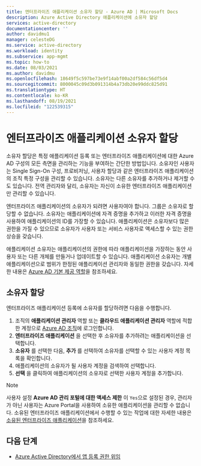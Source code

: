 ```yaml
---
title: 엔터프라이즈 애플리케이션 소유자 할당 - Azure AD | Microsoft Docs
description: Azure Active Directory 애플리케이션에 소유자 할당
services: active-directory
documentationcenter: ''
author: davidmu1
manager: celesteDG
ms.service: active-directory
ms.workload: identity
ms.subservice: app-mgmt
ms.topic: how-to
ms.date: 08/03/2021
ms.author: davidmu
ms.openlocfilehash: 18649f5c597be73e9f14abf00a2df584c56df5d4
ms.sourcegitcommit: 8000045c09d3b091314b4a73db20e99ddc825d91
ms.translationtype: HT
ms.contentlocale: ko-KR
ms.lasthandoff: 08/19/2021
ms.locfileid: "122539315"
---
```

# <a name="assign-enterprise-application-owners"></a>엔터프라이즈 애플리케이션 소유자 할당

소유자 할당은 특정 애플리케이션 등록 또는 엔터프라이즈 애플리케이션에 대한 Azure AD 구성의 모든 측면을 관리하는 기능을 부여하는 간단한 방법입니다. 소유자인 사용자는 Single Sign-On 구성, 프로비저닝, 사용자 할당과 같은 엔터프라이즈 애플리케이션의 조직 특정 구성을 관리할 수 있습니다. 소유자는 다른 소유자를 추가하거나 제거할 수도 있습니다. 전역 관리자와 달리, 소유자는 자신이 소유한 엔터프라이즈 애플리케이션만 관리할 수 있습니다.

엔터프라이즈 애플리케이션의 소유자가 되려면 사용자여야 합니다. 그룹은 소유자로 할당할 수 없습니다. 소유자는 애플리케이션에 자격 증명을 추가하고 이러한 자격 증명을 사용하여 애플리케이션의 ID를 가장할 수 있습니다. 애플리케이션은 소유자보다 많은 권한을 가질 수 있으므로 소유자가 사용자 또는 서비스 사용자로 액세스할 수 있는 권한 상승을 갖습니다. 

애플리케이션 소유자는 애플리케이션의 권한에 따라 애플리케이션을 가장하는 동안 사용자 또는 다른 개체를 만들거나 업데이트할 수 있습니다. 애플리케이션 소유자는 개별 애플리케이션으로 범위가 한정된 애플리케이션 관리자와 동일한 권한을 갖습니다. 자세한 내용은 [Azure AD 기본 제공 역할](../roles/permissions-reference.md#application-administrator)을 참조하세요. 

## <a name="assign-an-owner"></a>소유자 할당

엔터프라이즈 애플리케이션 등록에 소유자를 할당하려면 다음을 수행합니다.

1. 조직의 **애플리케이션 관리자** 역할 또는 **클라우드 애플리케이션 관리자** 역할에 적합한 계정으로 [Azure AD 조직](https://portal.azure.com/#blade/Microsoft_AAD_IAM/ActiveDirectoryMenuBlade/Overview)에 로그인합니다.
2. **엔터프라이즈 애플리케이션** 을 선택한 후 소유자를 추가하려는 애플리케이션을 선택합니다.
3. **소유자** 를 선택한 다음, **추가** 를 선택하여 소유자를 선택할 수 있는 사용자 계정 목록을 확인합니다.
4. 애플리케이션의 소유자가 될 사용자 계정을 검색하여 선택합니다.
5. **선택** 을 클릭하여 애플리케이션의 소유자로 선택한 사용자 계정을 추가합니다.

> [!NOTE]
> 사용자 설정 **Azure AD 관리 포털에 대한 액세스 제한** 이 `Yes`으로 설정된 경우, 관리자가 아닌 사용자는 Azure Portal을 사용하여 소유한 애플리케이션을 관리할 수 없습니다. 소유된 엔터프라이즈 애플리케이션에서 수행할 수 있는 작업에 대한 자세한 내용은 [소유된 엔터프라이즈 애플리케이션](../fundamentals/users-default-permissions.md#owned-enterprise-applications)을 참조하세요. 

## <a name="next-steps"></a>다음 단계

- [Azure Active Directory에서 앱 등록 권한 위임](../roles/delegate-app-roles.md)
